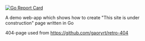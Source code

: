 [![Go Report Card](https://goreportcard.com/badge/github.com/DimaKoz/site_under_construction)](https://goreportcard.com/report/github.com/DimaKoz/site_under_construction)

A demo web-app which shows how to create "This site is under construction" page written in Go

404-page used from https://github.com/gaoryrt/retro-404
